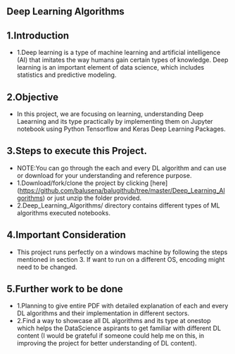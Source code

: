## Deep Learning Algorithms

## 1.Introduction
- 1.Deep learning is a type of machine learning and artificial intelligence (AI) that imitates the way humans gain certain types of knowledge. Deep learning is an important element of data science, which includes statistics and predictive modeling.

## 2.Objective
- In this project, we are focusing on learning, understanding Deep Laearning and its type practically by implementing them on Jupyter notebook using Python Tensorflow and Keras Deep Learning Packages. 

## 3.Steps to execute this Project.
- NOTE:You can go through the each and every DL algorithm and can use or download for your understanding and reference purpose.
- 1.Download/fork/clone the project by clicking [here] (https://github.com/balusena/balugithub/tree/master/Deep_Learning_Algorithms) or just unzip the folder provided.
- 2.Deep_Learning_Algorithms/ directory contains different types of ML algorithms executed notebooks.

## 4.Important Consideration
- This project runs perfectly on a windows machine by following the steps mentioned in section 3. If want to run on a different OS, encoding might need to be changed.

## 5.Further work to be done
- 1.Planning to give entire PDF with detailed explanation of each and every DL algorithms and their implementation in different sectors. 
- 2.Find a way to showcase all DL algorithms and its type at onestop which helps the DataScience aspirants to get familiar with different DL content (I would be grateful if someone could help me on this, in improving the project for better understanding of DL content).
